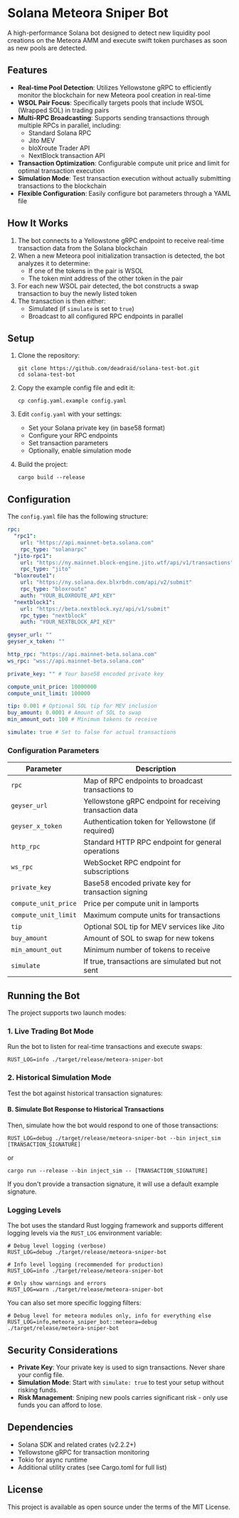 # Solana Meteora Sniper Bot

A high-performance Solana bot designed to detect new liquidity pool creations on the Meteora AMM and execute swift token purchases as soon as new pools are detected.

## Features

- **Real-time Pool Detection**: Utilizes Yellowstone gRPC to efficiently monitor the blockchain for new Meteora pool creation in real-time
- **WSOL Pair Focus**: Specifically targets pools that include WSOL (Wrapped SOL) in trading pairs
- **Multi-RPC Broadcasting**: Supports sending transactions through multiple RPCs in parallel, including:
  - Standard Solana RPC
  - Jito MEV
  - bloXroute Trader API
  - NextBlock transaction API
- **Transaction Optimization**: Configurable compute unit price and limit for optimal transaction execution
- **Simulation Mode**: Test transaction execution without actually submitting transactions to the blockchain
- **Flexible Configuration**: Easily configure bot parameters through a YAML file

## How It Works

1. The bot connects to a Yellowstone gRPC endpoint to receive real-time transaction data from the Solana blockchain
2. When a new Meteora pool initialization transaction is detected, the bot analyzes it to determine:
   - If one of the tokens in the pair is WSOL
   - The token mint address of the other token in the pair
3. For each new WSOL pair detected, the bot constructs a swap transaction to buy the newly listed token
4. The transaction is then either:
   - Simulated (if `simulate` is set to `true`)
   - Broadcast to all configured RPC endpoints in parallel

## Setup

1. Clone the repository:

   ```
   git clone https://github.com/deadraid/solana-test-bot.git
   cd solana-test-bot
   ```

2. Copy the example config file and edit it:

   ```
   cp config.yaml.example config.yaml
   ```

3. Edit `config.yaml` with your settings:

   - Set your Solana private key (in base58 format)
   - Configure your RPC endpoints
   - Set transaction parameters
   - Optionally, enable simulation mode

4. Build the project:
   ```
   cargo build --release
   ```

## Configuration

The `config.yaml` file has the following structure:

```yaml
rpc:
  "rpc1":
    url: "https://api.mainnet-beta.solana.com"
    rpc_type: "solanarpc"
  "jito-rpc1":
    url: "https://ny.mainnet.block-engine.jito.wtf/api/v1/transactions"
    rpc_type: "jito"
  "bloxroute1":
    url: "https://ny.solana.dex.blxrbdn.com/api/v2/submit"
    rpc_type: "bloxroute"
    auth: "YOUR_BLOXROUTE_API_KEY"
  "nextblock1":
    url: "https://beta.nextblock.xyz/api/v1/submit"
    rpc_type: "nextblock"
    auth: "YOUR_NEXTBLOCK_API_KEY"

geyser_url: ""
geyser_x_token: ""

http_rpc: "https://api.mainnet-beta.solana.com"
ws_rpc: "wss://api.mainnet-beta.solana.com"

private_key: "" # Your base58 encoded private key

compute_unit_price: 10000000
compute_unit_limit: 100000

tip: 0.001 # Optional SOL tip for MEV inclusion
buy_amount: 0.0001 # Amount of SOL to swap
min_amount_out: 100 # Minimum tokens to receive

simulate: true # Set to false for actual transactions
```

### Configuration Parameters

| Parameter            | Description                                              |
| -------------------- | -------------------------------------------------------- |
| `rpc`                | Map of RPC endpoints to broadcast transactions to        |
| `geyser_url`         | Yellowstone gRPC endpoint for receiving transaction data |
| `geyser_x_token`     | Authentication token for Yellowstone (if required)       |
| `http_rpc`           | Standard HTTP RPC endpoint for general operations        |
| `ws_rpc`             | WebSocket RPC endpoint for subscriptions                 |
| `private_key`        | Base58 encoded private key for transaction signing       |
| `compute_unit_price` | Price per compute unit in lamports                       |
| `compute_unit_limit` | Maximum compute units for transactions                   |
| `tip`                | Optional SOL tip for MEV services like Jito              |
| `buy_amount`         | Amount of SOL to swap for new tokens                     |
| `min_amount_out`     | Minimum number of tokens to receive                      |
| `simulate`           | If true, transactions are simulated but not sent         |

## Running the Bot

The project supports two launch modes:

### 1. Live Trading Bot Mode

Run the bot to listen for real-time transactions and execute swaps:

```
RUST_LOG=info ./target/release/meteora-sniper-bot
```

### 2. Historical Simulation Mode

Test the bot against historical transaction signatures:

#### B. Simulate Bot Response to Historical Transactions

Then, simulate how the bot would respond to one of those transactions:

```
RUST_LOG=debug ./target/release/meteora-sniper-bot --bin inject_sim [TRANSACTION_SIGNATURE]
```

or

```
cargo run --release --bin inject_sim -- [TRANSACTION_SIGNATURE]
```

If you don't provide a transaction signature, it will use a default example signature.

### Logging Levels

The bot uses the standard Rust logging framework and supports different logging levels via the `RUST_LOG` environment variable:

```
# Debug level logging (verbose)
RUST_LOG=debug ./target/release/meteora-sniper-bot

# Info level logging (recommended for production)
RUST_LOG=info ./target/release/meteora-sniper-bot

# Only show warnings and errors
RUST_LOG=warn ./target/release/meteora-sniper-bot
```

You can also set more specific logging filters:

```
# Debug level for meteora modules only, info for everything else
RUST_LOG=info,meteora_sniper_bot::meteora=debug ./target/release/meteora-sniper-bot
```

## Security Considerations

- **Private Key**: Your private key is used to sign transactions. Never share your config file.
- **Simulation Mode**: Start with `simulate: true` to test your setup without risking funds.
- **Risk Management**: Sniping new pools carries significant risk - only use funds you can afford to lose.

## Dependencies

- Solana SDK and related crates (v2.2.2+)
- Yellowstone gRPC for transaction monitoring
- Tokio for async runtime
- Additional utility crates (see Cargo.toml for full list)

## License

This project is available as open source under the terms of the MIT License.
